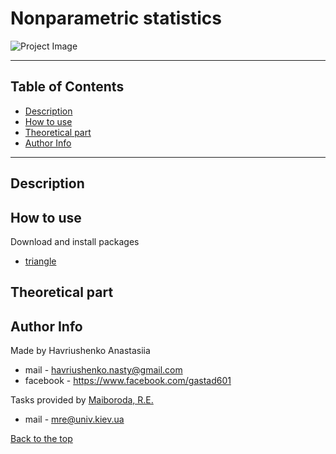 # Nonparametric statistics

![Project Image](http://qnimate.com/wp-content/uploads/2014/03/images2.jpg)

---
## Table of Contents
- [Description](#description)
- [How to use](#how-to-use)
- [Theoretical part](#theory)
- [Author Info](#author-info)
---

## Description



## How to use

Download and install packages

 - [triangle](https://cran.r-project.org/web/packages/triangle/index.html)

## Theoretical part


## Author Info
Made by Havriushenko Anastasiia
- mail - havriushenko.nasty@gmail.com
- facebook - https://www.facebook.com/gastad601

Tasks provided by [Maiboroda, R.E.](http://probability.univ.kiev.ua/index.php?page=userinfo&person=mre&lan=ru)
- mail - mre@univ.kiev.ua


[Back to the top](#nonparametric-statistics)
